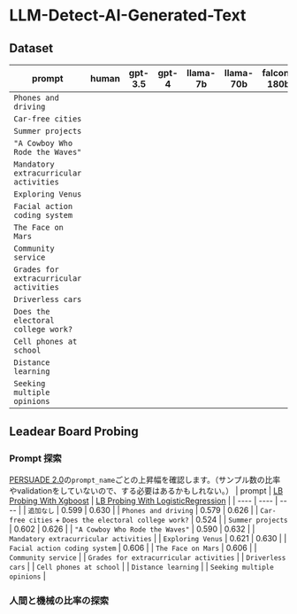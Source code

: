 # LLM-Detect-AI-Generated-Text

## Dataset

| prompt | human | gpt-3.5 | gpt-4 | llama-7b | llama-70b | falcon-180b | mistral-7b | claude |
| ---- | ---- | ---- | ---- | ---- | ---- | ---- | ---- | ---- |
| `Phones and driving` |
| `Car-free cities` |
| `Summer projects` |
| `"A Cowboy Who Rode the Waves"` |
| `Mandatory extracurricular activities` |
| `Exploring Venus` |
| `Facial action coding system` |
| `The Face on Mars` |
| `Community service` |
| `Grades for extracurricular activities` |
| `Driverless cars` |
| `Does the electoral college work?` |
| `Cell phones at school` |
| `Distance learning` |
| `Seeking multiple opinions` |

## Leadear Board Probing

### Prompt 探索

[PERSUADE 2.0](https://www.kaggle.com/datasets/nbroad/persaude-corpus-2)の`prompt_name`ごとの上昇幅を確認します。（サンプル数の比率やvalidationをしていないので、する必要はあるかもしれない。）
| prompt | [LB Probing With Xgboost](https://www.kaggle.com/code/room208/lb-probing-with-xgboost/notebook) | [LB Probing With LogisticRegression](https://www.kaggle.com/code/room208/lb-probing-with-logisticregression/notebook) |
| ---- | ---- | ---- |
| `追加なし` | 0.599 | 0.630 |
| `Phones and driving` | 0.579 | 0.626 |
| `Car-free cities` + `Does the electoral college work?` | 0.524 |
| `Summer projects` | 0.602 | 0.626 |
| `"A Cowboy Who Rode the Waves"` | 0.590 | 0.632 |
| `Mandatory extracurricular activities` |
| `Exploring Venus` | 0.621 | 0.630 |
| `Facial action coding system` | 0.606 |
| `The Face on Mars` | 0.606 |
| `Community service` |
| `Grades for extracurricular activities` |
| `Driverless cars` |
| `Cell phones at school` |
| `Distance learning` |
| `Seeking multiple opinions` |

### 人間と機械の比率の探索
